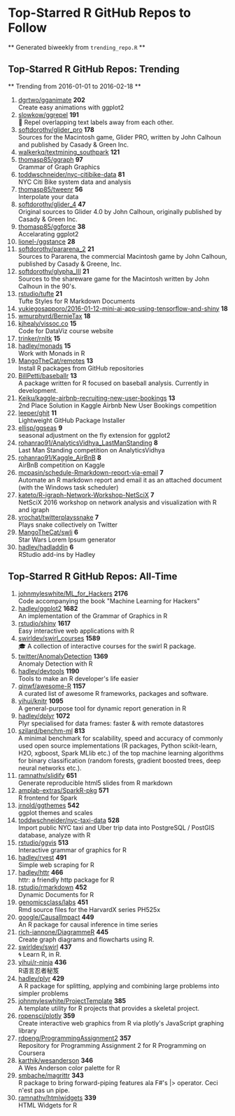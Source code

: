 # Top-Starred R GitHub Repos to Follow

** Generated biweekly from `trending_repo.R` **

## Top-Starred R GitHub Repos: Trending

** Trending from 2016-01-01 to 2016-02-18 **

1. [dgrtwo/gganimate](https://github.com/dgrtwo/gganimate) **202**<br/>Create easy animations with ggplot2
1. [slowkow/ggrepel](https://github.com/slowkow/ggrepel) **191**<br/>:round_pushpin: Repel overlapping text labels away from each other.
1. [softdorothy/glider_pro](https://github.com/softdorothy/glider_pro) **178**<br/>Sources for the Macintosh game, Glider PRO, written by John Calhoun and published by Casady & Green Inc.
1. [walkerkq/textmining_southpark](https://github.com/walkerkq/textmining_southpark) **121**<br/>
1. [thomasp85/ggraph](https://github.com/thomasp85/ggraph) **97**<br/>Grammar of Graph Graphics
1. [toddwschneider/nyc-citibike-data](https://github.com/toddwschneider/nyc-citibike-data) **81**<br/>NYC Citi Bike system data and analysis
1. [thomasp85/tweenr](https://github.com/thomasp85/tweenr) **56**<br/>Interpolate your data
1. [softdorothy/glider_4](https://github.com/softdorothy/glider_4) **47**<br/>Original sources to Glider 4.0 by John Calhoun, originally published by Casady & Green Inc.
1. [thomasp85/ggforce](https://github.com/thomasp85/ggforce) **38**<br/>Accelarating ggplot2
1. [lionel-/ggstance](https://github.com/lionel-/ggstance) **28**<br/>
1. [softdorothy/pararena_2](https://github.com/softdorothy/pararena_2) **21**<br/>Sources to Pararena, the commercial Macintosh game by John Calhoun, published by Casady & Greene, Inc.
1. [softdorothy/glypha_III](https://github.com/softdorothy/glypha_III) **21**<br/>Sources to the shareware game for the Macintosh written by John Calhoun in the 90's.
1. [rstudio/tufte](https://github.com/rstudio/tufte) **21**<br/>Tufte Styles for R Markdown Documents
1. [yukiegosapporo/2016-01-12-mini-ai-app-using-tensorflow-and-shiny](https://github.com/yukiegosapporo/2016-01-12-mini-ai-app-using-tensorflow-and-shiny) **18**<br/>
1. [wmurphyrd/BernieTax](https://github.com/wmurphyrd/BernieTax) **18**<br/>
1. [kjhealy/vissoc.co](https://github.com/kjhealy/vissoc.co) **15**<br/>Code for DataViz course website
1. [trinker/rnltk](https://github.com/trinker/rnltk) **15**<br/>
1. [hadley/monads](https://github.com/hadley/monads) **15**<br/>Work with Monads in R
1. [MangoTheCat/remotes](https://github.com/MangoTheCat/remotes) **13**<br/>Install R packages from GitHub repositories
1. [BillPetti/baseballr](https://github.com/BillPetti/baseballr) **13**<br/>A package written for R focused on baseball analysis. Currently in development.
1. [Keiku/kaggle-airbnb-recruiting-new-user-bookings](https://github.com/Keiku/kaggle-airbnb-recruiting-new-user-bookings) **13**<br/>2nd Place Solution in Kaggle Airbnb New User Bookings competition
1. [leeper/ghit](https://github.com/leeper/ghit) **11**<br/>Lightweight GitHub Package Installer
1. [ellisp/ggseas](https://github.com/ellisp/ggseas) **9**<br/>seasonal adjustment on the fly extension for ggplot2
1. [rohanrao91/AnalyticsVidhya_LastManStanding](https://github.com/rohanrao91/AnalyticsVidhya_LastManStanding) **8**<br/>Last Man Standing competition on AnalyticsVidhya
1. [rohanrao91/Kaggle_AirBnB](https://github.com/rohanrao91/Kaggle_AirBnB) **8**<br/>AirBnB competition on Kaggle
1. [mcpasin/schedule-Rmarkdown-report-via-email](https://github.com/mcpasin/schedule-Rmarkdown-report-via-email) **7**<br/>Automate an R markdown report and email it as an attached document (with the Windows task scheduler)
1. [kateto/R-igraph-Network-Workshop-NetSciX](https://github.com/kateto/R-igraph-Network-Workshop-NetSciX) **7**<br/>NetSciX 2016 workshop on network analysis and visualization with R and igraph
1. [yrochat/twitterplayssnake](https://github.com/yrochat/twitterplayssnake) **7**<br/>Plays snake collectively on Twitter
1. [MangoTheCat/swli](https://github.com/MangoTheCat/swli) **6**<br/>Star Wars Lorem Ipsum generator
1. [hadley/hadladdin](https://github.com/hadley/hadladdin) **6**<br/>RStudio add-ins by Hadley


## Top-Starred R GitHub Repos: All-Time

1. [johnmyleswhite/ML_for_Hackers](https://github.com/johnmyleswhite/ML_for_Hackers) **2176**<br/>Code accompanying the book "Machine Learning for Hackers"
1. [hadley/ggplot2](https://github.com/hadley/ggplot2) **1682**<br/>An implementation of the Grammar of Graphics in R
1. [rstudio/shiny](https://github.com/rstudio/shiny) **1617**<br/>Easy interactive web applications with R
1. [swirldev/swirl_courses](https://github.com/swirldev/swirl_courses) **1589**<br/>:mortar_board: A collection of interactive courses for the swirl R package.
1. [twitter/AnomalyDetection](https://github.com/twitter/AnomalyDetection) **1369**<br/>Anomaly Detection with R
1. [hadley/devtools](https://github.com/hadley/devtools) **1190**<br/>Tools to make an R developer's life easier
1. [qinwf/awesome-R](https://github.com/qinwf/awesome-R) **1157**<br/>A curated list of awesome R frameworks, packages and software.
1. [yihui/knitr](https://github.com/yihui/knitr) **1095**<br/>A general-purpose tool for dynamic report generation in R
1. [hadley/dplyr](https://github.com/hadley/dplyr) **1072**<br/>Plyr specialised for data frames: faster & with remote datastores
1. [szilard/benchm-ml](https://github.com/szilard/benchm-ml) **813**<br/>A minimal benchmark for scalability, speed and accuracy of commonly used open source implementations (R packages, Python scikit-learn, H2O, xgboost, Spark MLlib etc.) of the top machine learning algorithms for binary classification (random forests, gradient boosted trees, deep neural networks etc.).
1. [ramnathv/slidify](https://github.com/ramnathv/slidify) **651**<br/>Generate reproducible html5 slides from R markdown
1. [amplab-extras/SparkR-pkg](https://github.com/amplab-extras/SparkR-pkg) **571**<br/>R frontend for Spark
1. [jrnold/ggthemes](https://github.com/jrnold/ggthemes) **542**<br/>ggplot themes and scales
1. [toddwschneider/nyc-taxi-data](https://github.com/toddwschneider/nyc-taxi-data) **528**<br/>Import public NYC taxi and Uber trip data into PostgreSQL / PostGIS database, analyze with R
1. [rstudio/ggvis](https://github.com/rstudio/ggvis) **513**<br/>Interactive grammar of graphics for R
1. [hadley/rvest](https://github.com/hadley/rvest) **491**<br/>Simple web scraping for R
1. [hadley/httr](https://github.com/hadley/httr) **466**<br/>httr: a friendly http package for R
1. [rstudio/rmarkdown](https://github.com/rstudio/rmarkdown) **452**<br/>Dynamic Documents for R
1. [genomicsclass/labs](https://github.com/genomicsclass/labs) **451**<br/>Rmd source files for the HarvardX series PH525x
1. [google/CausalImpact](https://github.com/google/CausalImpact) **449**<br/>An R package for causal inference in time series
1. [rich-iannone/DiagrammeR](https://github.com/rich-iannone/DiagrammeR) **445**<br/>Create graph diagrams and flowcharts using R.
1. [swirldev/swirl](https://github.com/swirldev/swirl) **437**<br/>:cyclone: Learn R, in R.
1. [yihui/r-ninja](https://github.com/yihui/r-ninja) **436**<br/>R语言忍者秘笈
1. [hadley/plyr](https://github.com/hadley/plyr) **429**<br/>A R package for splitting, applying and combining large problems into simpler problems
1. [johnmyleswhite/ProjectTemplate](https://github.com/johnmyleswhite/ProjectTemplate) **385**<br/>A template utility for R projects that provides a skeletal project.
1. [ropensci/plotly](https://github.com/ropensci/plotly) **359**<br/>Create interactive web graphics from R via plotly's JavaScript graphing library
1. [rdpeng/ProgrammingAssignment2](https://github.com/rdpeng/ProgrammingAssignment2) **357**<br/>Repository for Programming Assignment 2 for R Programming on Coursera
1. [karthik/wesanderson](https://github.com/karthik/wesanderson) **346**<br/>A Wes Anderson color palette for R
1. [smbache/magrittr](https://github.com/smbache/magrittr) **343**<br/>R package to bring forward-piping features ala F#'s |> operator. Ceci n'est pas un pipe.
1. [ramnathv/htmlwidgets](https://github.com/ramnathv/htmlwidgets) **339**<br/>HTML Widgets for R


